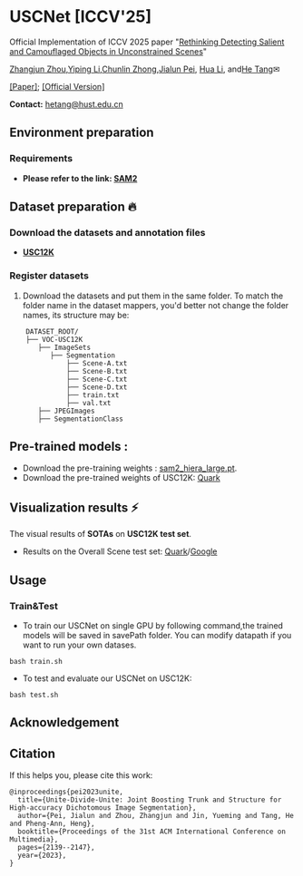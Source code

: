 # USCNet [ICCV'25]


Official Implementation of ICCV 2025 paper "[Rethinking Detecting Salient and Camouflaged Objects in Unconstrained Scenes](https://dl.acm.org/doi/pdf/10.1145/3581783.3611811)"

[Zhangjun Zhou](https://scholar.google.com/citations?hl=zh-CN&user=lvx5k9cAAAAJ),[Yiping Li](https://scholar.google.com/citations?user=QUHsxCoAAAAJ&hl=en),[Chunlin Zhong](https://scholar.google.com/citations?user=ai328a4AAAAJ&hl=en),[Jialun Pei](https://scholar.google.com/citations?user=1lPivLsAAAAJ&hl=en), [Hua Li](https://scholar.google.com.sg/citations?hl=zh-CN&user=0O2iY34AAAAJ&view_op=list_works&sortby=pubdate), and[He Tang](https://scholar.google.com/citations?hl=en&user=70XLFUsAAAAJ)✉ 

[[Paper]](https://arxiv.org/pdf/2412.10943); [[Official Version]]()

**Contact:** hetang@hust.edu.cn

## Environment preparation

### Requirements
- **Please refer to the link: [SAM2](https://github.com/facebookresearch/sam2)** 

## Dataset preparation :fire:

### Download the datasets and annotation files

- **[USC12K]()**


### Register datasets

1. Download the datasets and put them in the same folder. To match the folder name in the dataset mappers, you'd better not change the folder names, its structure may be:

```
    DATASET_ROOT/
    ├── VOC-USC12K
       ├── ImageSets
          ├── Segmentation
              ├── Scene-A.txt
              ├── Scene-B.txt
              ├── Scene-C.txt
              ├── Scene-D.txt
              ├── train.txt
              ├── val.txt
       ├── JPEGImages
       ├── SegmentationClass

```

## Pre-trained models :
- Download the pre-training weights : [sam2_hiera_large.pt](https://dl.fbaipublicfiles.com/segment_anything_2/072824/sam2_hiera_large.pt). 
- Download the pre-trained weights of USC12K: [Quark]()

## Visualization results &#x26A1;


The visual results of  **SOTAs** on **USC12K test set**.
- Results on the Overall Scene test set: [Quark]()/[Google]()

## Usage

### Train&Test
- To train our USCNet on single GPU by following command,the trained models will be saved in savePath folder. You can modify datapath if you want to run your own datases.
```shell
bash train.sh
```
- To test and evaluate our USCNet on USC12K:
```shell
bash test.sh
```


## Acknowledgement

[//]: # (This work is based on:)

[//]: # (- [SAM]&#40;https://github.com/facebookresearch/segment-anything&#41;)

[//]: # ()
[//]: # (Thanks for their great work!)

## Citation

If this helps you, please cite this work:

```
@inproceedings{pei2023unite,
  title={Unite-Divide-Unite: Joint Boosting Trunk and Structure for High-accuracy Dichotomous Image Segmentation},
  author={Pei, Jialun and Zhou, Zhangjun and Jin, Yueming and Tang, He and Pheng-Ann, Heng},
  booktitle={Proceedings of the 31st ACM International Conference on Multimedia},
  pages={2139--2147},
  year={2023},
}
```

